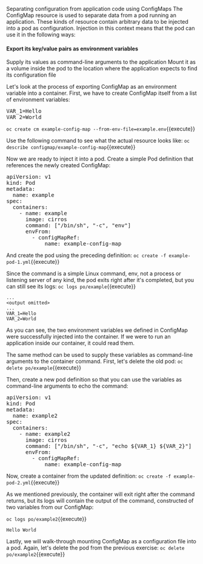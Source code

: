 Separating configuration from application code using ConfigMaps
The ConfigMap resource is used to separate data from a pod running an application. These kinds of resource contain arbitrary data to be injected into a pod as configuration. Injection in this context means that the pod can use it in the following ways:

#### Export its key/value pairs as environment variables
Supply its values as command-line arguments to the application
Mount it as a volume inside the pod to the location where the application expects to find its configuration file

Let's look at the process of exporting ConfigMap as an environment variable into a container. First, we have to create ConfigMap itself from a list of environment variables:


<pre class="file" data-filename="example.env" data-target="replace">
VAR_1=Hello
VAR_2=World
</pre>

`oc create cm example-config-map --from-env-file=example.env`{{execute}}


Use the following command to see what the actual resource looks like:
`oc describe configmap/example-config-map`{{execute}}


Now we are ready to inject it into a pod. Create a simple Pod definition that references the newly created ConfigMap:

<pre class="file" data-filename="example-pod-1.yml" data-target="replace">
apiVersion: v1
kind: Pod
metadata:
  name: example
spec:
  containers:
    - name: example
      image: cirros
      command: ["/bin/sh", "-c", "env"]
      envFrom:
        - configMapRef:
            name: example-config-map
</pre>

And create the pod using the preceding definition:
`oc create -f example-pod-1.yml`{{execute}}

Since the command is a simple Linux command, env, not a process or listening server of any kind, the pod exits right after it's completed, but you can still see its logs:
`oc logs po/example`{{execute}}

```
...
<output omitted>
...
VAR_1=Hello
VAR_2=World
```

As you can see, the two environment variables we defined in ConfigMap were successfully injected into the container. If we were to run an application inside our container, it could read them.

The same method can be used to supply these variables as command-line arguments to the container command. First, let's delete the old pod:
`oc delete po/example`{{execute}}

Then, create a new pod definition so that you can use the variables as command-line arguments to echo the command:

<pre class="file" data-filename="example-pod-2.yml" data-target="replace">
apiVersion: v1
kind: Pod
metadata:
  name: example2
spec:
  containers:
    - name: example2
      image: cirros
      command: ["/bin/sh", "-c", "echo ${VAR_1} ${VAR_2}"]
      envFrom:
        - configMapRef:
            name: example-config-map
</pre>


Now, create a container from the updated definition:
`oc create -f example-pod-2.yml`{{execute}}

As we mentioned previously, the container will exit right after the command returns, but its logs will contain the output of the command, constructed of two variables from our ConfigMap:

`oc logs po/example2`{{execute}}

```
Hello World
```

Lastly, we will walk-through mounting ConfigMap as a configuration file into a pod. Again, let's delete the pod from the previous exercise:
`oc delete po/example2`{{execute}}
